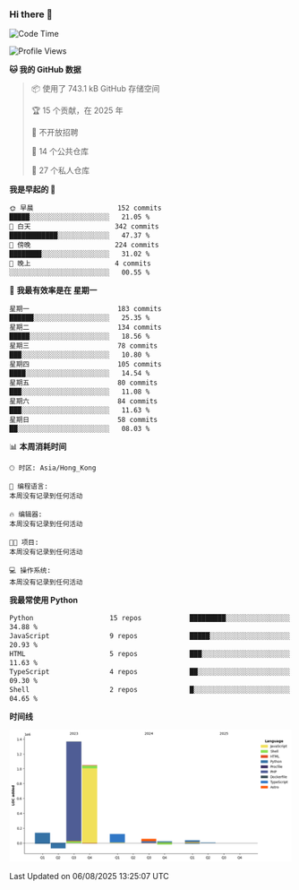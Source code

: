 ### Hi there 👋

<!--
**Mrzqd/Mrzqd** is a ✨ _special_ ✨ repository because its `README.md` (this file) appears on your GitHub profile.

Here are some ideas to get you started:

- 🔭 I’m currently working on ...
- 🌱 I’m currently learning ...
- 👯 I’m looking to collaborate on ...
- 🤔 I’m looking for help with ...
- 💬 Ask me about ...
- 📫 How to reach me: ...
- 😄 Pronouns: ...
- ⚡ Fun fact: ...
-->
<!--START_SECTION:waka-->
![Code Time](http://img.shields.io/badge/Code%20Time-260%20hrs%2011%20mins-blue)

![Profile Views](http://img.shields.io/badge/%E4%B8%AA%E4%BA%BA%E8%B5%84%E6%96%99%E8%A7%82%E7%9C%8B%E6%AC%A1%E6%95%B0-1-blue)

**🐱 我的 GitHub 数据** 

> 📦  使用了 743.1 kB GitHub 存储空间 
 > 
> 🏆 15 个贡献，在 2025 年
 > 
> 🚫 不开放招聘
 > 
> 📜 14 个公共仓库 
 > 
> 🔑 27 个私人仓库 
 > 
**我是早起的 🐤** 

```text
🌞 早晨                     152 commits         █████░░░░░░░░░░░░░░░░░░░░   21.05 % 
🌆 白天                     342 commits         ████████████░░░░░░░░░░░░░   47.37 % 
🌃 傍晚                     224 commits         ████████░░░░░░░░░░░░░░░░░   31.02 % 
🌙 晚上                     4 commits           ░░░░░░░░░░░░░░░░░░░░░░░░░   00.55 % 
```
📅 **我最有效率是在 星期一** 

```text
星期一                      183 commits         ██████░░░░░░░░░░░░░░░░░░░   25.35 % 
星期二                      134 commits         █████░░░░░░░░░░░░░░░░░░░░   18.56 % 
星期三                      78 commits          ███░░░░░░░░░░░░░░░░░░░░░░   10.80 % 
星期四                      105 commits         ████░░░░░░░░░░░░░░░░░░░░░   14.54 % 
星期五                      80 commits          ███░░░░░░░░░░░░░░░░░░░░░░   11.08 % 
星期六                      84 commits          ███░░░░░░░░░░░░░░░░░░░░░░   11.63 % 
星期日                      58 commits          ██░░░░░░░░░░░░░░░░░░░░░░░   08.03 % 
```


📊 **本周消耗时间** 

```text
🕑︎ 时区: Asia/Hong_Kong

💬 编程语言: 
本周没有记录到任何活动

🔥 编辑器: 
本周没有记录到任何活动

🐱‍💻 项目: 
本周没有记录到任何活动

💻 操作系统: 
本周没有记录到任何活动
```

**我最常使用 Python** 

```text
Python                   15 repos            █████████░░░░░░░░░░░░░░░░   34.88 % 
JavaScript               9 repos             █████░░░░░░░░░░░░░░░░░░░░   20.93 % 
HTML                     5 repos             ███░░░░░░░░░░░░░░░░░░░░░░   11.63 % 
TypeScript               4 repos             ██░░░░░░░░░░░░░░░░░░░░░░░   09.30 % 
Shell                    2 repos             █░░░░░░░░░░░░░░░░░░░░░░░░   04.65 % 
```



**时间线**

![Lines of Code chart](https://raw.githubusercontent.com/Mrzqd/Mrzqd/main/assets/bar_graph.png)


 Last Updated on 06/08/2025 13:25:07 UTC
<!--END_SECTION:waka-->
